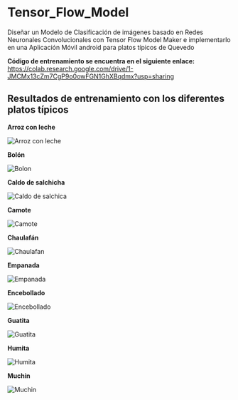 # Tensor_Flow_Model
Diseñar un Modelo de Clasificación de imágenes basado en Redes Neuronales  Convolucionales con Tensor Flow Model Maker e implementarlo en una Aplicación Móvil android para platos típicos de Quevedo

__Código de entrenamiento se encuentra en el siguiente enlace:__
https://colab.research.google.com/drive/1-JMCMx13cZm7CgP9o0owFGN1GhXBqdmx?usp=sharing

## Resultados de entrenamiento con los diferentes platos típicos
__Arroz con leche__

![Arroz con leche](https://user-images.githubusercontent.com/95298933/155872866-50290378-72af-4a36-9894-0ce7830b8712.jpeg)

__Bolón__

![Bolon](https://user-images.githubusercontent.com/95298933/155872877-61b2ea68-ec4e-4c21-a0fa-273792d8a801.jpeg)


__Caldo de salchicha__

![Caldo de salchica](https://user-images.githubusercontent.com/95298933/155872889-3437a5d4-509c-42ee-9d26-91a172c7625d.jpeg)

__Camote__

![Camote](https://user-images.githubusercontent.com/95298933/155872894-6b30d9d8-cea3-4531-8105-c858fe499b1b.jpeg)

__Chaulafán__

![Chaulafan](https://user-images.githubusercontent.com/95298933/155872896-0f3a9805-bb2b-460b-bca1-5325878a163e.jpeg)

__Empanada__

![Empanada](https://user-images.githubusercontent.com/95298933/155872897-f48919b4-6dbf-4e03-9d84-f5ec7d99fe35.jpeg)

__Encebollado__

![Encebollado](https://user-images.githubusercontent.com/95298933/155872899-62274e84-414b-4416-85c3-f097df6f6848.jpeg)

__Guatita__

![Guatita](https://user-images.githubusercontent.com/95298933/155872906-c542474e-3b98-4426-9cb4-2bed20d6247f.jpeg)

__Humita__

![Humita](https://user-images.githubusercontent.com/95298933/155872909-e75993c0-835c-4732-a1ee-518562dfcc3d.jpeg)

__Muchin__

![Muchin](https://user-images.githubusercontent.com/95298933/155872914-7a562ed2-3df3-4f7f-b709-62325a115103.jpeg)

